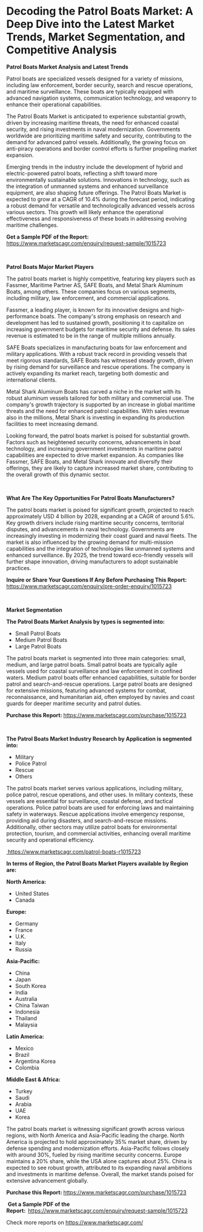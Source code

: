 <p><h1>Decoding the Patrol Boats Market: A Deep Dive into the Latest Market Trends, Market Segmentation, and Competitive Analysis</h1></p><p><strong>Patrol Boats Market Analysis and Latest Trends</strong></p>
<p><p>Patrol boats are specialized vessels designed for a variety of missions, including law enforcement, border security, search and rescue operations, and maritime surveillance. These boats are typically equipped with advanced navigation systems, communication technology, and weaponry to enhance their operational capabilities. </p><p>The Patrol Boats Market is anticipated to experience substantial growth, driven by increasing maritime threats, the need for enhanced coastal security, and rising investments in naval modernization. Governments worldwide are prioritizing maritime safety and security, contributing to the demand for advanced patrol vessels. Additionally, the growing focus on anti-piracy operations and border control efforts is further propelling market expansion.</p><p>Emerging trends in the industry include the development of hybrid and electric-powered patrol boats, reflecting a shift toward more environmentally sustainable solutions. Innovations in technology, such as the integration of unmanned systems and enhanced surveillance equipment, are also shaping future offerings. The Patrol Boats Market is expected to grow at a CAGR of 10.4% during the forecast period, indicating a robust demand for versatile and technologically advanced vessels across various sectors. This growth will likely enhance the operational effectiveness and responsiveness of these boats in addressing evolving maritime challenges.</p></p>
<p><strong>Get a Sample PDF of the Report:&nbsp;</strong> <a href="https://www.marketscagr.com/enquiry/request-sample/1015723?utm_campaign=3351&utm_medium=2&utm_source=Github&utm_content=ia&utm_term=10042025&utm_id=patrol-boats">https://www.marketscagr.com/enquiry/request-sample/1015723</a></p>
<p>&nbsp;</p>
<p><strong>Patrol Boats Major Market Players</strong></p>
<p><p>The patrol boats market is highly competitive, featuring key players such as Fassmer, Maritime Partner AS, SAFE Boats, and Metal Shark Aluminum Boats, among others. These companies focus on various segments, including military, law enforcement, and commercial applications.</p><p>Fassmer, a leading player, is known for its innovative designs and high-performance boats. The company's strong emphasis on research and development has led to sustained growth, positioning it to capitalize on increasing government budgets for maritime security and defense. Its sales revenue is estimated to be in the range of multiple millions annually.</p><p>SAFE Boats specializes in manufacturing boats for law enforcement and military applications. With a robust track record in providing vessels that meet rigorous standards, SAFE Boats has witnessed steady growth, driven by rising demand for surveillance and rescue operations. The company is actively expanding its market reach, targeting both domestic and international clients.</p><p>Metal Shark Aluminum Boats has carved a niche in the market with its robust aluminum vessels tailored for both military and commercial use. The company's growth trajectory is supported by an increase in global maritime threats and the need for enhanced patrol capabilities. With sales revenue also in the millions, Metal Shark is investing in expanding its production facilities to meet increasing demand.</p><p>Looking forward, the patrol boats market is poised for substantial growth. Factors such as heightened security concerns, advancements in boat technology, and increasing government investments in maritime patrol capabilities are expected to drive market expansion. As companies like Fassmer, SAFE Boats, and Metal Shark innovate and diversify their offerings, they are likely to capture increased market share, contributing to the overall growth of this dynamic sector.</p></p>
<p>&nbsp;</p>
<p><strong>What Are The Key Opportunities For Patrol Boats Manufacturers?</strong></p>
<p><p>The patrol boats market is poised for significant growth, projected to reach approximately USD 4 billion by 2028, expanding at a CAGR of around 5.6%. Key growth drivers include rising maritime security concerns, territorial disputes, and advancements in naval technology. Governments are increasingly investing in modernizing their coast guard and naval fleets. The market is also influenced by the growing demand for multi-mission capabilities and the integration of technologies like unmanned systems and enhanced surveillance. By 2025, the trend toward eco-friendly vessels will further shape innovation, driving manufacturers to adopt sustainable practices.</p></p>
<p><strong>Inquire or Share Your Questions If Any Before Purchasing This Report:</strong> <a href="https://www.marketscagr.com/enquiry/pre-order-enquiry/1015723?utm_campaign=3351&utm_medium=2&utm_source=Github&utm_content=ia&utm_term=10042025&utm_id=patrol-boats">https://www.marketscagr.com/enquiry/pre-order-enquiry/1015723</a></p>
<p>&nbsp;</p>
<p><strong>Market Segmentation</strong></p>
<p><strong>The Patrol Boats Market Analysis by types is segmented into:</strong></p>
<p><ul><li>Small Patrol Boats</li><li>Medium Patrol Boats</li><li>Large Patrol Boats</li></ul></p>
<p><p>The patrol boats market is segmented into three main categories: small, medium, and large patrol boats. Small patrol boats are typically agile vessels used for coastal surveillance and law enforcement in confined waters. Medium patrol boats offer enhanced capabilities, suitable for border patrol and search-and-rescue operations. Large patrol boats are designed for extensive missions, featuring advanced systems for combat, reconnaissance, and humanitarian aid, often employed by navies and coast guards for deeper maritime security and patrol duties.</p></p>
<p><strong>Purchase this Report:&nbsp;</strong><a href="https://www.marketscagr.com/purchase/1015723?utm_campaign=3351&utm_medium=2&utm_source=Github&utm_content=ia&utm_term=10042025&utm_id=patrol-boats">https://www.marketscagr.com/purchase/1015723</a></p>
<p>&nbsp;</p>
<p><strong>The Patrol Boats Market Industry Research by Application is segmented into:</strong></p>
<p><ul><li>Military</li><li>Police Patrol</li><li>Rescue</li><li>Others</li></ul></p>
<p><p>The patrol boats market serves various applications, including military, police patrol, rescue operations, and other uses. In military contexts, these vessels are essential for surveillance, coastal defense, and tactical operations. Police patrol boats are used for enforcing laws and maintaining safety in waterways. Rescue applications involve emergency response, providing aid during disasters, and search-and-rescue missions. Additionally, other sectors may utilize patrol boats for environmental protection, tourism, and commercial activities, enhancing overall maritime security and operational efficiency.</p></p>
<p><a href="https://www.marketscagr.com/patrol-boats-r1015723?utm_campaign=3351&utm_medium=2&utm_source=Github&utm_content=ia&utm_term=10042025&utm_id=patrol-boats">&nbsp;https://www.marketscagr.com/patrol-boats-r1015723</a></p>
<p><strong>In terms of Region, the Patrol Boats Market Players available by Region are:</strong></p>
<p>
    <p> <strong> North America: </strong>
        <ul>
            <li>United States</li>
            <li>Canada</li>
        </ul>
        </p> 
    <p> <strong> Europe: </strong>
        <ul>
            <li>Germany</li>
            <li>France</li>
            <li>U.K.</li>
            <li>Italy</li>
            <li>Russia</li>
        </ul>
        </p> 
    <p> <strong> Asia-Pacific: </strong>
        <ul>
            <li>China</li>
            <li>Japan</li>
            <li>South Korea</li>
            <li>India</li>
            <li>Australia</li>
            <li>China Taiwan</li>
            <li>Indonesia</li>
            <li>Thailand</li>
            <li>Malaysia</li>
        </ul>
        </p> 
    <p> <strong> Latin America: </strong>
        <ul>
            <li>Mexico</li>
            <li>Brazil</li>
            <li>Argentina Korea</li>
            <li>Colombia</li>
        </ul>
        </p> 
    <p> <strong> Middle East & Africa: </strong>
        <ul>
            <li>Turkey</li>
            <li>Saudi</li>
            <li>Arabia</li>
            <li>UAE</li>
            <li>Korea</li>
        </ul>
    </p>
    </p>
<p><p>The patrol boats market is witnessing significant growth across various regions, with North America and Asia-Pacific leading the charge. North America is projected to hold approximately 35% market share, driven by defense spending and modernization efforts. Asia-Pacific follows closely with around 30%, fueled by rising maritime security concerns. Europe maintains a 20% share, while the USA alone captures about 25%. China is expected to see robust growth, attributed to its expanding naval ambitions and investments in maritime defense. Overall, the market stands poised for extensive advancement globally.</p></p>
<p><strong>Purchase this Report: </strong><a href="https://www.marketscagr.com/purchase/1015723?utm_campaign=3351&utm_medium=2&utm_source=Github&utm_content=ia&utm_term=10042025&utm_id=patrol-boats">https://www.marketscagr.com/purchase/1015723</a></p>
<p>&nbsp;<strong>Get a Sample PDF of the Report:&nbsp;&nbsp;</strong><a href="https://www.marketscagr.com/enquiry/request-sample/1015723?utm_campaign=3351&utm_medium=2&utm_source=Github&utm_content=ia&utm_term=10042025&utm_id=patrol-boats">https://www.marketscagr.com/enquiry/request-sample/1015723</a></p>
<p><strong></strong></p>
<p>Check more reports on <a href="https://www.marketscagr.com/?utm_campaign=3351&utm_medium=2&utm_source=Github&utm_content=ia&utm_term=10042025&utm_id=patrol-boats">https://www.marketscagr.com/</a></p>
